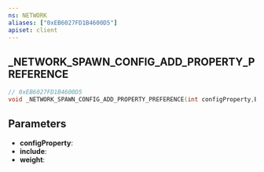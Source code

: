 ```yaml
---
ns: NETWORK
aliases: ["0xEB6027FD1B4600D5"]
apiset: client
---
```

## _NETWORK_SPAWN_CONFIG_ADD_PROPERTY_PREFERENCE

```c
// 0xEB6027FD1B4600D5
void _NETWORK_SPAWN_CONFIG_ADD_PROPERTY_PREFERENCE(int configProperty,BOOL include,float weight);
```


## Parameters
* **configProperty**:
* **include**:
* **weight**:



